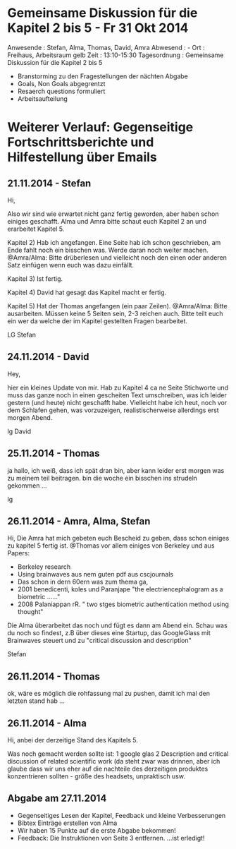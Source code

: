 # Gemeinsame Diskussion für die Kapitel 2 bis 5 - Fr 31 Okt 2014

Anwesende
:	Stefan, Alma, Thomas, David, Amra
Abwesend
:	-
Ort
:	Freihaus, Arbeitsraum gelb
Zeit
:	13:10-15:30
Tagesordnung
:	Gemeinsame Diskussion für die Kapitel 2 bis 5

* Branstorming zu den Fragestellungen der nächten Abgabe
* Goals, Non Goals abgegrentzt
* Resaerch questions formuliert
* Arbeitsaufteilung

# Weiterer Verlauf: Gegenseitige Fortschrittsberichte und Hilfestellung über Emails


## 21.11.2014 - Stefan
Hi,

Also wir sind wie erwartet nicht ganz fertig geworden, aber haben schon einiges geschafft.
Alma und Amra bitte schaut euch Kapitel 2 an und erarbeitet Kapitel 5.

Kapitel 2)
Hab ich angefangen. Eine Seite hab ich schon geschrieben, am Ende fahlt noch ein bisschen was. Werde daran noch weiter machen. 
@Amra/Alma: Bitte drüberlesen und vielleicht noch den einen oder anderen Satz einfügen wenn euch was dazu einfällt. 

Kapitel 3)
Ist fertig. 

Kapitel 4) 
David hat gesagt das Kapitel macht er fertig.

Kapitel 5)
Hat der Thomas angefangen (ein paar Zeilen).
@Amra/Alma: Bitte ausarbeiten. Müssen keine 5 Seiten sein, 2-3 reichen auch. Bitte teilt euch ein wer da welche der im Kapitel gestellten Fragen bearbeitet.

LG Stefan


## 24.11.2014 - David
Hey,

hier ein kleines Update von mir. Hab zu Kapitel 4 ca ne Seite Stichworte und muss das ganze noch in einen gescheiten Text umschreiben, was ich leider gestern (und heute) nicht geschafft habe. Vielleicht habe ich heut, noch vor dem Schlafen gehen, was vorzuzeigen, realistischerweise allerdings erst morgen Abend.

lg David


## 25.11.2014 - Thomas
ja hallo,
ich weiß, dass ich spät dran bin, aber kann leider erst morgen was zu meinem teil beitragen. bin die woche ein bisschen ins strudeln gekommen ...
 
lg


## 26.11.2014 - Amra, Alma, Stefan
Hi,
Die Amra hat mich gebeten euch Bescheid zu geben, dass schon einiges zu kapitel 5 fertig ist.
@Thomas vor allem einiges von Berkeley und aus Papers:
- Berkeley research 
- Using brainwaves aus nem guten pdf aus cscjournals
- Das schon in dern 60ern was zum thema ga, 
- 2001 benedicenti, koles und Paranjape "the electriencephalogram as a biometric ......"
- 2008 Palaniappan rR. " two stges biometric authentication method using thought"

Die Alma überarbeitet das noch und fügt es dann am Abend ein. Schau was du noch so findest, z.B über dieses eine Startup, das GoogleGlass mit Brainwaves steuert und zu "critical discussion and description"

Stefan


## 26.11.2014 - Thomas
ok, wäre es möglich die rohfassung mal zu pushen, damit ich mal den letzten stand hab ...


## 26.11.2014 - Alma
Hi,
 anbei der derzeitige Stand des Kapitels 5.

Was noch gemacht werden sollte ist:
1 google glas
2 Description and critical discussion of related scientific work (da steht zwar was drinnen, aber ich glaube dass wir uns eher auf die nachteile des derzeitigen produktes konzentrieren sollten - größe des headsets, unpraktisch usw.


## Abgabe am 27.11.2014
* Gegenseitiges Lesen der Kapitel, Feedback und kleine Verbesserungen
* Bibtex Einträge erstellen von Alma
* Wir haben 15 Punkte auf die erste Abgabe bekommen!
* Feedback: Die Instruktionen von Seite 3 entfernen. ...ist erledigt!
